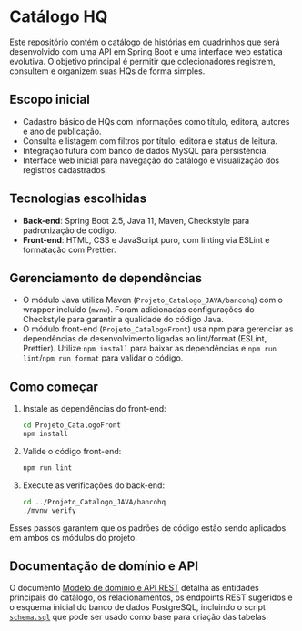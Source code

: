 # Catálogo HQ

Este repositório contém o catálogo de histórias em quadrinhos que será desenvolvido com uma API em Spring Boot e uma interface web estática evolutiva. O objetivo principal é permitir que colecionadores registrem, consultem e organizem suas HQs de forma simples.

## Escopo inicial

- Cadastro básico de HQs com informações como título, editora, autores e ano de publicação.
- Consulta e listagem com filtros por título, editora e status de leitura.
- Integração futura com banco de dados MySQL para persistência.
- Interface web inicial para navegação do catálogo e visualização dos registros cadastrados.

## Tecnologias escolhidas

- **Back-end**: Spring Boot 2.5, Java 11, Maven, Checkstyle para padronização de código.
- **Front-end**: HTML, CSS e JavaScript puro, com linting via ESLint e formatação com Prettier.

## Gerenciamento de dependências

- O módulo Java utiliza Maven (`Projeto_Catalogo_JAVA/bancohq`) com o wrapper incluído (`mvnw`). Foram adicionadas configurações do Checkstyle para garantir a qualidade do código Java.
- O módulo front-end (`Projeto_CatalogoFront`) usa npm para gerenciar as dependências de desenvolvimento ligadas ao lint/format (ESLint, Prettier). Utilize `npm install` para baixar as dependências e `npm run lint`/`npm run format` para validar o código.

## Como começar

1. Instale as dependências do front-end:
   ```bash
   cd Projeto_CatalogoFront
   npm install
   ```
2. Valide o código front-end:
   ```bash
   npm run lint
   ```
3. Execute as verificações do back-end:
   ```bash
   cd ../Projeto_Catalogo_JAVA/bancohq
   ./mvnw verify
   ```

Esses passos garantem que os padrões de código estão sendo aplicados em ambos os módulos do projeto.

## Documentação de domínio e API

O documento [Modelo de domínio e API REST](docs/domain-model-and-api.md) detalha as entidades principais do catálogo, os relacionamentos, os endpoints REST sugeridos e o esquema inicial do banco de dados PostgreSQL, incluindo o script [`schema.sql`](Projeto_Catalogo_JAVA/bancohq/config/schema.sql) que pode ser usado como base para criação das tabelas.
